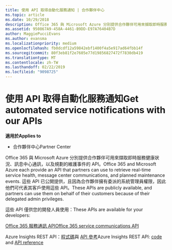 ```yaml
---
title: 使用 API 取得自動化服務通知 | 合作夥伴中心
ms.topic: article
ms.date: 10/29/2018
description: Office 365 與 Microsoft Azure 分別提供合作夥伴可用來擷取即時服務健康狀況、訊息中心通訊，以及規劃的維護事件的 API。
ms.assetid: 950867A9-458A-4461-B9DD-E97A76404B7D
author: MaggiePucciEvans
ms.author: evansma
ms.localizationpriority: medium
ms.openlocfilehash: fb0dcdf12a59842ebf1400f4a5e917ad64fbb14f
ms.sourcegitcommit: 80f3eb81f2e7605e77d19856827472f7830db419
ms.translationtype: MT
ms.contentlocale: zh-TW
ms.lasthandoff: 02/22/2019
ms.locfileid: "9098725"
---
```

# <a name="get-automated-service-notifications-with-our-apis"></a><span data-ttu-id="b7e2e-103">使用 API 取得自動化服務通知</span><span class="sxs-lookup"><span data-stu-id="b7e2e-103">Get automated service notifications with our APIs</span></span>

**<span data-ttu-id="b7e2e-104">適用於</span><span class="sxs-lookup"><span data-stu-id="b7e2e-104">Applies to</span></span>**

-  <span data-ttu-id="b7e2e-105">合作夥伴中心</span><span class="sxs-lookup"><span data-stu-id="b7e2e-105">Partner Center</span></span>

<span data-ttu-id="b7e2e-106">Office 365 與 Microsoft Azure 分別提供合作夥伴可用來擷取即時服務健康狀況、訊息中心通訊，以及規劃的維護事件的 API。</span><span class="sxs-lookup"><span data-stu-id="b7e2e-106">Office 365 and Microsoft Azure each provide an API that partners can use to retrieve real-time service health, message center communications, and planned maintenance events.</span></span> <span data-ttu-id="b7e2e-107">這些 API 已公開提供，且因為合作夥伴擁有委派的系統管理員權限，因此他們可代表其客戶使用這些 API。</span><span class="sxs-lookup"><span data-stu-id="b7e2e-107">These APIs are publicly available, and partners can use them on behalf of their customers because of their delegated admin privileges.</span></span>

<span data-ttu-id="b7e2e-108">這些 API 僅供您的開發人員使用：</span><span class="sxs-lookup"><span data-stu-id="b7e2e-108">These APIs are available for your developers:</span></span>

[<span data-ttu-id="b7e2e-109">Office 365 服務通訊 API</span><span class="sxs-lookup"><span data-stu-id="b7e2e-109">Office 365 service communications API</span></span>](https://go.microsoft.com/fwlink/p/?LinkId=616899)

<span data-ttu-id="b7e2e-110">Azure Insights REST API：[程式碼](https://go.microsoft.com/fwlink/p/?LinkId=617299)與 [API 參考](https://go.microsoft.com/fwlink/p/?LinkId=617300)</span><span class="sxs-lookup"><span data-stu-id="b7e2e-110">Azure Insights REST API: [code](https://go.microsoft.com/fwlink/p/?LinkId=617299) and [API reference](https://go.microsoft.com/fwlink/p/?LinkId=617300)</span></span>

 

 



